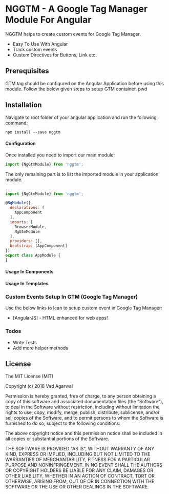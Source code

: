 # NGGTM - A Google Tag Manager Module For Angular

NGGTM helps to create custom events for Google Tag Manager.

  - Easy To Use With Angular
  - Track custom events
  - Custom Directives for Buttons, Link etc.
  

## Prerequisites
GTM tag should be configured on the Angular Application before using this module. Follow the below given steps to setup GTM container.
  pwd

## Installation

Navigate to root folder of your angular application and run the following command:
```shell
npm install --save nggtm
```

#### Configuration
Once installed you need to import our main module:

```js
import {NgGtmModule} from 'nggtm';
```

The only remaining part is to list the imported module in your application module.
```js
...
import {NgGtmModule} from 'nggtm';

@NgModule({
  declarations: [
    AppComponent
  ],
  imports: [
    BrowserModule,
    NgGtmModule
  ],
  providers: [],
  bootstrap: [AppComponent]
})
export class AppModule {
}
```

#### Usage In Components

#### Usage In Templates

### Custom Events Setup In GTM (Google Tag Manager)

Use the below links to lean to setup custom event in Google Tag Manager:

* [AngularJS] - HTML enhanced for web apps!



### Todos

 - Write Tests
 - Add more helper methods
 
## License 

The MIT License (MIT)

Copyright (c) 2018 Ved Agarwal

Permission is hereby granted, free of charge, to any person obtaining a copy
of this software and associated documentation files (the "Software"), to deal
in the Software without restriction, including without limitation the rights
to use, copy, modify, merge, publish, distribute, sublicense, and/or sell
copies of the Software, and to permit persons to whom the Software is
furnished to do so, subject to the following conditions:

The above copyright notice and this permission notice shall be included in all
copies or substantial portions of the Software.

THE SOFTWARE IS PROVIDED "AS IS", WITHOUT WARRANTY OF ANY KIND, EXPRESS OR
IMPLIED, INCLUDING BUT NOT LIMITED TO THE WARRANTIES OF MERCHANTABILITY,
FITNESS FOR A PARTICULAR PURPOSE AND NONINFRINGEMENT. IN NO EVENT SHALL THE
AUTHORS OR COPYRIGHT HOLDERS BE LIABLE FOR ANY CLAIM, DAMAGES OR OTHER
LIABILITY, WHETHER IN AN ACTION OF CONTRACT, TORT OR OTHERWISE, ARISING FROM,
OUT OF OR IN CONNECTION WITH THE SOFTWARE OR THE USE OR OTHER DEALINGS IN THE
SOFTWARE.


